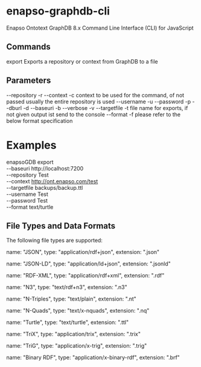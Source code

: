 # enapso-graphdb-cli
Enapso Ontotext GraphDB 8.x Command Line Interface (CLI) for JavaScript

## Commands

export  Exports a repository or context from GraphDB to a file

## Parameters
--repository   -r
--context      -c   context to be used for the command, of not passed usually the entire repository is used
--username     -u
--password     -p
--dburl        -d
--baseuri      -b
--verbose      -v
--targetfile   -t   file name for exports, if not given output ist send to the console
--format       -f   please refer to the below format specification

# Examples

enapsoGDB export \
    --baseuri http://localhost:7200 \
    --repository Test \
    --context http://ont.enapso.com/test \
    --targetfile backups/backup.ttl \
    --username Test \
    --password Test \
    --format text/turtle

## File Types and Data Formats

The following file types are supported:

name: "JSON",
type: "application/rdf+json",
extension: ".json"

name: "JSON-LD",
type: "application/ld+json",
extension: ".jsonld"

name: "RDF-XML",
type: "application/rdf+xml",
extension: ".rdf"

name: "N3",
type: "text/rdf+n3",
extension: ".n3"

name: "N-Triples",
type: "text/plain",
extension: ".nt"

name: "N-Quads",
type: "text/x-nquads",
extension: ".nq"

name: "Turtle",
type: "text/turtle",
extension: ".ttl"

name: "TriX",
type: "application/trix",
extension: ".trix"

name: "TriG",
type: "application/x-trig",
extension: ".trig"

name: "Binary RDF",
type: "application/x-binary-rdf",
extension: ".brf"
